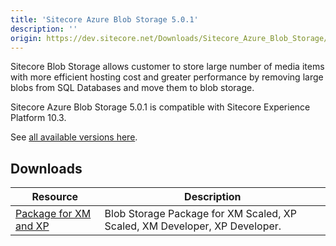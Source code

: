 ```yaml
---
title: 'Sitecore Azure Blob Storage 5.0.1'
description: ''
origin: https://dev.sitecore.net/Downloads/Sitecore_Azure_Blob_Storage/1x/Sitecore_Azure_Blob_Storage_501
---
```


Sitecore Blob Storage allows customer to store large number of media items with more efficient hosting cost and greater performance by removing large blobs from SQL Databases and move them to blob storage.

Sitecore Azure Blob Storage 5.0.1 is compatible with Sitecore Experience Platform 10.3.

See [all available versions here](/downloads/Sitecore_Azure_Blob_Storage).

## Downloads

| Resource                                                                                                                                                                                                                | Description                                                                |
| ----------------------------------------------------------------------------------------------------------------------------------------------------------------------------------------------------------------------- | -------------------------------------------------------------------------- |
| [Package for XM and XP](https://scdp.blob.core.windows.net/downloads/Sitecore%20Azure%20Blob%20Storage/1x/Sitecore%20Azure%20Blob%20Storage%20501/Secure/Sitecore.BlobStorageProvider%205.0.1%20rev.%2000839.scwdp.zip) | Blob Storage Package for XM Scaled, XP Scaled, XM Developer, XP Developer. |
